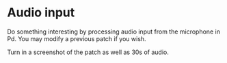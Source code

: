 # Audio input

Do something interesting by processing audio input from the microphone in Pd. You may modify a previous patch if you wish.

Turn in a screenshot of the patch as well as 30s of audio.
